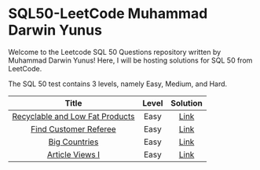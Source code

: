 # SQL50-LeetCode Muhammad Darwin Yunus

Welcome to the Leetcode SQL 50 Questions repository written by Muhammad Darwin Yunus! Here, I will be hosting solutions for SQL 50 from LeetCode.

The SQL 50 test contains 3 levels, namely Easy, Medium, and Hard.

| Title | Level | Solution |
|:-----:|:----------:|:--------:|
|[Recyclable and Low Fat Products](https://leetcode.com/problems/recyclable-and-low-fat-products/description/?envType=study-plan-v2&envId=top-sql-50)|Easy|[Link](https://github.com/Muhammad-Darwin-Yunus/SQL50-LeetCode/blob/main/Code%20SQL/Recyclable%20and%20Low%20Fat%20Products)
|[Find Customer Referee](https://leetcode.com/problems/find-customer-referee/description/?envType=study-plan-v2&envId=top-sql-50)|Easy|[Link](https://github.com/Muhammad-Darwin-Yunus/SQL50-LeetCode/blob/main/Code%20SQL/Find%20Customer%20Referee)
|[Big Countries](https://leetcode.com/problems/big-countries/description/?envType=study-plan-v2&envId=top-sql-50)|Easy|[Link](https://github.com/Muhammad-Darwin-Yunus/SQL50-LeetCode/blob/main/Code%20SQL/Big%20Countries)
|[Article Views I](https://leetcode.com/problems/article-views-i/description/?envType=study-plan-v2&envId=top-sql-50)|Easy|[Link](https://github.com/Muhammad-Darwin-Yunus/SQL50-LeetCode/blob/main/Code%20SQL/Article%20Views%20I)
